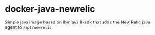 # docker-java-newrelic

Simple java image based on [ibmjava:8-sdk](https://github.com/ibmruntimes/ci.docker/blob/master/ibmjava/8-sdk/x86_64/ubuntu/Dockerfile) that adds the [New Relic](https://newrelic.com/) java agent to `/opt/newrelic`.
